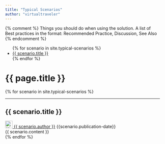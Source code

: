 ```yaml
---
title: "Typical Scenarios"
author: "virtualtraveler"
---
```

{% comment %}
Things you should do when using the solution. A list of Best practices in the format: Recommended Practice, Discussion, See Also
{% endcomment %}

<div class="article-index">
<ul>
  {% for scenario in site.typical-scenarios %}
    <li>
      <a href="#{{ scenario.label-id }}">{{ scenario.title }}</a>
    </li>
  {% endfor %}
</ul>
</div>

# {{ page.title }}

{% for scenario in site.typical-scenarios %}
<article>
  <hr>
  <h2 id="{{scenario.label-id}}">{{ scenario.title }}</h2>
  <div class="article-meta">
    <a href="{{ page.github-url }}{{ scenario.author }}" class="post-author">
      <img src="{{ page.github-url }}{{ scenario.author }}.png" class="avatar" alt="{{ scenario.author }} avatar" width="24" height="24">
      {{ scenario.author }}</a>	
	<span class="date">{{scenario.publication-date}}</span>
  </div>
  <div class="article-content">
    {{ scenario.content }}
  </div>
</article>
{% endfor %}